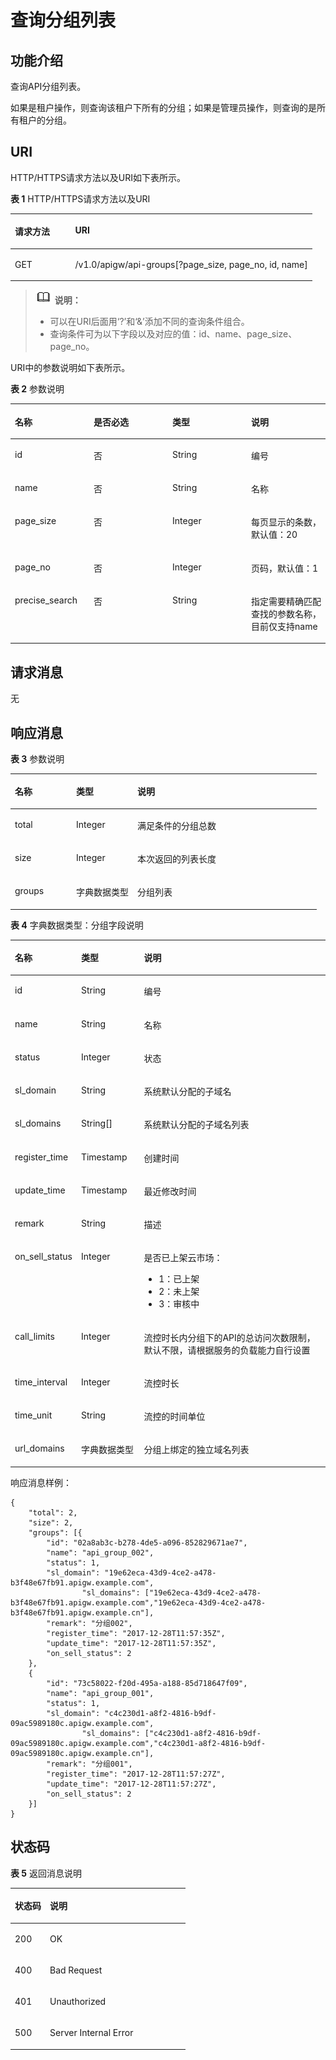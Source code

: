 # 查询分组列表<a name="apig-zh-api-180713022"></a>

## 功能介绍<a name="section46949754"></a>

查询API分组列表。

如果是租户操作，则查询该租户下所有的分组；如果是管理员操作，则查询的是所有租户的分组。

## URI<a name="section19894605"></a>

HTTP/HTTPS请求方法以及URI如下表所示。

**表 1**  HTTP/HTTPS请求方法以及URI

<a name="table51530049"></a>
<table><thead align="left"><tr id="row67004532"><th class="cellrowborder" valign="top" width="20%" id="mcps1.2.3.1.1"><p id="p58658025"><a name="p58658025"></a><a name="p58658025"></a>请求方法</p>
</th>
<th class="cellrowborder" valign="top" width="80%" id="mcps1.2.3.1.2"><p id="p53679570"><a name="p53679570"></a><a name="p53679570"></a>URI</p>
</th>
</tr>
</thead>
<tbody><tr id="row53077912"><td class="cellrowborder" valign="top" width="20%" headers="mcps1.2.3.1.1 "><p id="p4343586"><a name="p4343586"></a><a name="p4343586"></a>GET</p>
</td>
<td class="cellrowborder" valign="top" width="80%" headers="mcps1.2.3.1.2 "><p id="p16286168"><a name="p16286168"></a><a name="p16286168"></a>/v1.0/apigw/api-groups[?page_size, page_no, id, name]</p>
</td>
</tr>
</tbody>
</table>

>![](public_sys-resources/icon-note.gif) **说明：**   
>-   可以在URI后面用‘?’和‘&’添加不同的查询条件组合。  
>-   查询条件可为以下字段以及对应的值：id、name、page\_size、page\_no。  

URI中的参数说明如下表所示。

**表 2**  参数说明

<a name="table40608407"></a>
<table><thead align="left"><tr id="row2467029"><th class="cellrowborder" valign="top" width="25%" id="mcps1.2.5.1.1"><p id="p65611664"><a name="p65611664"></a><a name="p65611664"></a>名称</p>
</th>
<th class="cellrowborder" valign="top" width="25%" id="mcps1.2.5.1.2"><p id="p12944543"><a name="p12944543"></a><a name="p12944543"></a>是否必选</p>
</th>
<th class="cellrowborder" valign="top" width="25%" id="mcps1.2.5.1.3"><p id="p41875051"><a name="p41875051"></a><a name="p41875051"></a>类型</p>
</th>
<th class="cellrowborder" valign="top" width="25%" id="mcps1.2.5.1.4"><p id="p36435931"><a name="p36435931"></a><a name="p36435931"></a>说明</p>
</th>
</tr>
</thead>
<tbody><tr id="row65629271"><td class="cellrowborder" valign="top" width="25%" headers="mcps1.2.5.1.1 "><p id="p14370760"><a name="p14370760"></a><a name="p14370760"></a>id</p>
</td>
<td class="cellrowborder" valign="top" width="25%" headers="mcps1.2.5.1.2 "><p id="p23180950"><a name="p23180950"></a><a name="p23180950"></a>否</p>
</td>
<td class="cellrowborder" valign="top" width="25%" headers="mcps1.2.5.1.3 "><p id="p65717672"><a name="p65717672"></a><a name="p65717672"></a>String</p>
</td>
<td class="cellrowborder" valign="top" width="25%" headers="mcps1.2.5.1.4 "><p id="p21531239"><a name="p21531239"></a><a name="p21531239"></a>编号</p>
</td>
</tr>
<tr id="row59563426"><td class="cellrowborder" valign="top" width="25%" headers="mcps1.2.5.1.1 "><p id="p59908239"><a name="p59908239"></a><a name="p59908239"></a>name</p>
</td>
<td class="cellrowborder" valign="top" width="25%" headers="mcps1.2.5.1.2 "><p id="p20729180"><a name="p20729180"></a><a name="p20729180"></a>否</p>
</td>
<td class="cellrowborder" valign="top" width="25%" headers="mcps1.2.5.1.3 "><p id="p1342001"><a name="p1342001"></a><a name="p1342001"></a>String</p>
</td>
<td class="cellrowborder" valign="top" width="25%" headers="mcps1.2.5.1.4 "><p id="p41593271"><a name="p41593271"></a><a name="p41593271"></a>名称</p>
</td>
</tr>
<tr id="row8058788"><td class="cellrowborder" valign="top" width="25%" headers="mcps1.2.5.1.1 "><p id="p48782101"><a name="p48782101"></a><a name="p48782101"></a>page_size</p>
</td>
<td class="cellrowborder" valign="top" width="25%" headers="mcps1.2.5.1.2 "><p id="p59036110"><a name="p59036110"></a><a name="p59036110"></a>否</p>
</td>
<td class="cellrowborder" valign="top" width="25%" headers="mcps1.2.5.1.3 "><p id="p17195640"><a name="p17195640"></a><a name="p17195640"></a>Integer</p>
</td>
<td class="cellrowborder" valign="top" width="25%" headers="mcps1.2.5.1.4 "><p id="p50669627"><a name="p50669627"></a><a name="p50669627"></a>每页显示的条数，默认值：20</p>
</td>
</tr>
<tr id="row53373461"><td class="cellrowborder" valign="top" width="25%" headers="mcps1.2.5.1.1 "><p id="p28283055"><a name="p28283055"></a><a name="p28283055"></a>page_no</p>
</td>
<td class="cellrowborder" valign="top" width="25%" headers="mcps1.2.5.1.2 "><p id="p9226101"><a name="p9226101"></a><a name="p9226101"></a>否</p>
</td>
<td class="cellrowborder" valign="top" width="25%" headers="mcps1.2.5.1.3 "><p id="p9116753"><a name="p9116753"></a><a name="p9116753"></a>Integer</p>
</td>
<td class="cellrowborder" valign="top" width="25%" headers="mcps1.2.5.1.4 "><p id="p259496"><a name="p259496"></a><a name="p259496"></a>页码，默认值：1</p>
</td>
</tr>
<tr id="row14184336124518"><td class="cellrowborder" valign="top" width="25%" headers="mcps1.2.5.1.1 "><p id="p7186103615458"><a name="p7186103615458"></a><a name="p7186103615458"></a>precise_search</p>
</td>
<td class="cellrowborder" valign="top" width="25%" headers="mcps1.2.5.1.2 "><p id="p6186163619453"><a name="p6186163619453"></a><a name="p6186163619453"></a>否</p>
</td>
<td class="cellrowborder" valign="top" width="25%" headers="mcps1.2.5.1.3 "><p id="p61861736164517"><a name="p61861736164517"></a><a name="p61861736164517"></a>String</p>
</td>
<td class="cellrowborder" valign="top" width="25%" headers="mcps1.2.5.1.4 "><p id="p12186203617455"><a name="p12186203617455"></a><a name="p12186203617455"></a>指定需要精确匹配查找的参数名称，目前仅支持name</p>
</td>
</tr>
</tbody>
</table>

## 请求消息<a name="section44833719"></a>

无

## 响应消息<a name="section7652604"></a>

**表 3**  参数说明

<a name="table37289116"></a>
<table><thead align="left"><tr id="row8457713"><th class="cellrowborder" valign="top" width="20%" id="mcps1.2.4.1.1"><p id="p13986137"><a name="p13986137"></a><a name="p13986137"></a>名称</p>
</th>
<th class="cellrowborder" valign="top" width="20%" id="mcps1.2.4.1.2"><p id="p59135289"><a name="p59135289"></a><a name="p59135289"></a>类型</p>
</th>
<th class="cellrowborder" valign="top" width="60%" id="mcps1.2.4.1.3"><p id="p25229114"><a name="p25229114"></a><a name="p25229114"></a>说明</p>
</th>
</tr>
</thead>
<tbody><tr id="row30292355"><td class="cellrowborder" valign="top" width="20%" headers="mcps1.2.4.1.1 "><p id="p37761725"><a name="p37761725"></a><a name="p37761725"></a>total</p>
</td>
<td class="cellrowborder" valign="top" width="20%" headers="mcps1.2.4.1.2 "><p id="p38800912"><a name="p38800912"></a><a name="p38800912"></a>Integer</p>
</td>
<td class="cellrowborder" valign="top" width="60%" headers="mcps1.2.4.1.3 "><p id="p55866147"><a name="p55866147"></a><a name="p55866147"></a>满足条件的分组总数</p>
</td>
</tr>
<tr id="row33033276"><td class="cellrowborder" valign="top" width="20%" headers="mcps1.2.4.1.1 "><p id="p58449682"><a name="p58449682"></a><a name="p58449682"></a>size</p>
</td>
<td class="cellrowborder" valign="top" width="20%" headers="mcps1.2.4.1.2 "><p id="p36803838"><a name="p36803838"></a><a name="p36803838"></a>Integer</p>
</td>
<td class="cellrowborder" valign="top" width="60%" headers="mcps1.2.4.1.3 "><p id="p28320869"><a name="p28320869"></a><a name="p28320869"></a>本次返回的列表长度</p>
</td>
</tr>
<tr id="row53561235"><td class="cellrowborder" valign="top" width="20%" headers="mcps1.2.4.1.1 "><p id="p43492801"><a name="p43492801"></a><a name="p43492801"></a>groups</p>
</td>
<td class="cellrowborder" valign="top" width="20%" headers="mcps1.2.4.1.2 "><p id="p33255967"><a name="p33255967"></a><a name="p33255967"></a>字典数据类型</p>
</td>
<td class="cellrowborder" valign="top" width="60%" headers="mcps1.2.4.1.3 "><p id="p9378773"><a name="p9378773"></a><a name="p9378773"></a>分组列表</p>
</td>
</tr>
</tbody>
</table>

**表 4**  字典数据类型：分组字段说明

<a name="table17300097"></a>
<table><thead align="left"><tr id="row63268036"><th class="cellrowborder" valign="top" width="20%" id="mcps1.2.4.1.1"><p id="p24437261"><a name="p24437261"></a><a name="p24437261"></a>名称</p>
</th>
<th class="cellrowborder" valign="top" width="20%" id="mcps1.2.4.1.2"><p id="p33261086"><a name="p33261086"></a><a name="p33261086"></a>类型</p>
</th>
<th class="cellrowborder" valign="top" width="60%" id="mcps1.2.4.1.3"><p id="p9793440"><a name="p9793440"></a><a name="p9793440"></a>说明</p>
</th>
</tr>
</thead>
<tbody><tr id="row55071162"><td class="cellrowborder" valign="top" width="20%" headers="mcps1.2.4.1.1 "><p id="p31579157"><a name="p31579157"></a><a name="p31579157"></a>id</p>
</td>
<td class="cellrowborder" valign="top" width="20%" headers="mcps1.2.4.1.2 "><p id="p7774937"><a name="p7774937"></a><a name="p7774937"></a>String</p>
</td>
<td class="cellrowborder" valign="top" width="60%" headers="mcps1.2.4.1.3 "><p id="p25790124"><a name="p25790124"></a><a name="p25790124"></a>编号</p>
</td>
</tr>
<tr id="row30784532"><td class="cellrowborder" valign="top" width="20%" headers="mcps1.2.4.1.1 "><p id="p10519172"><a name="p10519172"></a><a name="p10519172"></a>name</p>
</td>
<td class="cellrowborder" valign="top" width="20%" headers="mcps1.2.4.1.2 "><p id="p46746584"><a name="p46746584"></a><a name="p46746584"></a>String</p>
</td>
<td class="cellrowborder" valign="top" width="60%" headers="mcps1.2.4.1.3 "><p id="p28376953"><a name="p28376953"></a><a name="p28376953"></a>名称</p>
</td>
</tr>
<tr id="row54065985"><td class="cellrowborder" valign="top" width="20%" headers="mcps1.2.4.1.1 "><p id="p17268671"><a name="p17268671"></a><a name="p17268671"></a>status</p>
</td>
<td class="cellrowborder" valign="top" width="20%" headers="mcps1.2.4.1.2 "><p id="p56585150"><a name="p56585150"></a><a name="p56585150"></a>Integer</p>
</td>
<td class="cellrowborder" valign="top" width="60%" headers="mcps1.2.4.1.3 "><p id="p19994470"><a name="p19994470"></a><a name="p19994470"></a>状态</p>
</td>
</tr>
<tr id="row45732504"><td class="cellrowborder" valign="top" width="20%" headers="mcps1.2.4.1.1 "><p id="p13345359"><a name="p13345359"></a><a name="p13345359"></a>sl_domain</p>
</td>
<td class="cellrowborder" valign="top" width="20%" headers="mcps1.2.4.1.2 "><p id="p7232323"><a name="p7232323"></a><a name="p7232323"></a>String</p>
</td>
<td class="cellrowborder" valign="top" width="60%" headers="mcps1.2.4.1.3 "><p id="p48947291"><a name="p48947291"></a><a name="p48947291"></a>系统默认分配的子域名</p>
</td>
</tr>
<tr id="row65061826132915"><td class="cellrowborder" valign="top" width="20%" headers="mcps1.2.4.1.1 "><p id="p18800341297"><a name="p18800341297"></a><a name="p18800341297"></a>sl_domains</p>
</td>
<td class="cellrowborder" valign="top" width="20%" headers="mcps1.2.4.1.2 "><p id="p18242153613292"><a name="p18242153613292"></a><a name="p18242153613292"></a>String[]</p>
</td>
<td class="cellrowborder" valign="top" width="60%" headers="mcps1.2.4.1.3 "><p id="p11203441112920"><a name="p11203441112920"></a><a name="p11203441112920"></a>系统默认分配的子域名列表</p>
</td>
</tr>
<tr id="row37872440"><td class="cellrowborder" valign="top" width="20%" headers="mcps1.2.4.1.1 "><p id="p47768834"><a name="p47768834"></a><a name="p47768834"></a>register_time</p>
</td>
<td class="cellrowborder" valign="top" width="20%" headers="mcps1.2.4.1.2 "><p id="p44070373"><a name="p44070373"></a><a name="p44070373"></a>Timestamp</p>
</td>
<td class="cellrowborder" valign="top" width="60%" headers="mcps1.2.4.1.3 "><p id="p12930440"><a name="p12930440"></a><a name="p12930440"></a>创建时间</p>
</td>
</tr>
<tr id="row49265097"><td class="cellrowborder" valign="top" width="20%" headers="mcps1.2.4.1.1 "><p id="p31049903"><a name="p31049903"></a><a name="p31049903"></a>update_time</p>
</td>
<td class="cellrowborder" valign="top" width="20%" headers="mcps1.2.4.1.2 "><p id="p32014251"><a name="p32014251"></a><a name="p32014251"></a>Timestamp</p>
</td>
<td class="cellrowborder" valign="top" width="60%" headers="mcps1.2.4.1.3 "><p id="p43017506"><a name="p43017506"></a><a name="p43017506"></a>最近修改时间</p>
</td>
</tr>
<tr id="row51613240"><td class="cellrowborder" valign="top" width="20%" headers="mcps1.2.4.1.1 "><p id="p19922934"><a name="p19922934"></a><a name="p19922934"></a>remark</p>
</td>
<td class="cellrowborder" valign="top" width="20%" headers="mcps1.2.4.1.2 "><p id="p3144932"><a name="p3144932"></a><a name="p3144932"></a>String</p>
</td>
<td class="cellrowborder" valign="top" width="60%" headers="mcps1.2.4.1.3 "><p id="p53412906"><a name="p53412906"></a><a name="p53412906"></a>描述</p>
</td>
</tr>
<tr id="row3429462"><td class="cellrowborder" valign="top" width="20%" headers="mcps1.2.4.1.1 "><p id="p9350971"><a name="p9350971"></a><a name="p9350971"></a>on_sell_status</p>
</td>
<td class="cellrowborder" valign="top" width="20%" headers="mcps1.2.4.1.2 "><p id="p19231164"><a name="p19231164"></a><a name="p19231164"></a>Integer</p>
</td>
<td class="cellrowborder" valign="top" width="60%" headers="mcps1.2.4.1.3 "><p id="p14220483"><a name="p14220483"></a><a name="p14220483"></a>是否已上架云市场：</p>
<a name="ul60875483"></a><a name="ul60875483"></a><ul id="ul60875483"><li>1：已上架</li><li>2：未上架</li><li>3：审核中</li></ul>
</td>
</tr>
<tr id="row1880511716455"><td class="cellrowborder" valign="top" width="20%" headers="mcps1.2.4.1.1 "><p id="p63758800"><a name="p63758800"></a><a name="p63758800"></a>call_limits</p>
</td>
<td class="cellrowborder" valign="top" width="20%" headers="mcps1.2.4.1.2 "><p id="p64189201"><a name="p64189201"></a><a name="p64189201"></a>Integer</p>
</td>
<td class="cellrowborder" valign="top" width="60%" headers="mcps1.2.4.1.3 "><p id="p31942831"><a name="p31942831"></a><a name="p31942831"></a>流控时长内分组下的API的总访问次数限制，默认不限，请根据服务的负载能力自行设置</p>
</td>
</tr>
<tr id="row642312418454"><td class="cellrowborder" valign="top" width="20%" headers="mcps1.2.4.1.1 "><p id="p66657312"><a name="p66657312"></a><a name="p66657312"></a>time_interval</p>
</td>
<td class="cellrowborder" valign="top" width="20%" headers="mcps1.2.4.1.2 "><p id="p30533155"><a name="p30533155"></a><a name="p30533155"></a>Integer</p>
</td>
<td class="cellrowborder" valign="top" width="60%" headers="mcps1.2.4.1.3 "><p id="p57266528"><a name="p57266528"></a><a name="p57266528"></a>流控时长</p>
</td>
</tr>
<tr id="row011851416459"><td class="cellrowborder" valign="top" width="20%" headers="mcps1.2.4.1.1 "><p id="p5585767"><a name="p5585767"></a><a name="p5585767"></a>time_unit</p>
</td>
<td class="cellrowborder" valign="top" width="20%" headers="mcps1.2.4.1.2 "><p id="p49793976"><a name="p49793976"></a><a name="p49793976"></a>String</p>
</td>
<td class="cellrowborder" valign="top" width="60%" headers="mcps1.2.4.1.3 "><p id="p6780221"><a name="p6780221"></a><a name="p6780221"></a>流控的时间单位</p>
</td>
</tr>
<tr id="row1134681118458"><td class="cellrowborder" valign="top" width="20%" headers="mcps1.2.4.1.1 "><p id="p43834197"><a name="p43834197"></a><a name="p43834197"></a>url_domains</p>
</td>
<td class="cellrowborder" valign="top" width="20%" headers="mcps1.2.4.1.2 "><p id="p60909101"><a name="p60909101"></a><a name="p60909101"></a>字典数据类型</p>
</td>
<td class="cellrowborder" valign="top" width="60%" headers="mcps1.2.4.1.3 "><p id="p34690133"><a name="p34690133"></a><a name="p34690133"></a>分组上绑定的独立域名列表</p>
</td>
</tr>
</tbody>
</table>

响应消息样例：

```
{
	"total": 2,
	"size": 2,
	"groups": [{
		"id": "02a8ab3c-b278-4de5-a096-852829671ae7",
		"name": "api_group_002",
		"status": 1,
		"sl_domain": "19e62eca-43d9-4ce2-a478-b3f48e67fb91.apigw.example.com",
                "sl_domains": ["19e62eca-43d9-4ce2-a478-b3f48e67fb91.apigw.example.com","19e62eca-43d9-4ce2-a478-b3f48e67fb91.apigw.example.cn"],
		"remark": "分组002",
		"register_time": "2017-12-28T11:57:35Z",
		"update_time": "2017-12-28T11:57:35Z",
		"on_sell_status": 2
	},
	{
		"id": "73c58022-f20d-495a-a188-85d718647f09",
		"name": "api_group_001",
		"status": 1,
		"sl_domain": "c4c230d1-a8f2-4816-b9df-09ac5989180c.apigw.example.com",
                "sl_domains": ["c4c230d1-a8f2-4816-b9df-09ac5989180c.apigw.example.com","c4c230d1-a8f2-4816-b9df-09ac5989180c.apigw.example.cn"],
		"remark": "分组001",
		"register_time": "2017-12-28T11:57:27Z",
		"update_time": "2017-12-28T11:57:27Z",
		"on_sell_status": 2
	}]
}
```

## 状态码<a name="section850289"></a>

**表 5**  返回消息说明

<a name="table24836589"></a>
<table><thead align="left"><tr id="row45772199"><th class="cellrowborder" valign="top" width="20%" id="mcps1.2.3.1.1"><p id="p16560630"><a name="p16560630"></a><a name="p16560630"></a>状态码</p>
</th>
<th class="cellrowborder" valign="top" width="80%" id="mcps1.2.3.1.2"><p id="p66342678"><a name="p66342678"></a><a name="p66342678"></a>说明</p>
</th>
</tr>
</thead>
<tbody><tr id="row5047855"><td class="cellrowborder" valign="top" width="20%" headers="mcps1.2.3.1.1 "><p id="p6223080"><a name="p6223080"></a><a name="p6223080"></a>200</p>
</td>
<td class="cellrowborder" valign="top" width="80%" headers="mcps1.2.3.1.2 "><p id="p50988816"><a name="p50988816"></a><a name="p50988816"></a>OK</p>
</td>
</tr>
<tr id="row40331444"><td class="cellrowborder" valign="top" width="20%" headers="mcps1.2.3.1.1 "><p id="p45621557"><a name="p45621557"></a><a name="p45621557"></a>400</p>
</td>
<td class="cellrowborder" valign="top" width="80%" headers="mcps1.2.3.1.2 "><p id="p18594143614553"><a name="p18594143614553"></a><a name="p18594143614553"></a>Bad Request</p>
</td>
</tr>
<tr id="row39228080"><td class="cellrowborder" valign="top" width="20%" headers="mcps1.2.3.1.1 "><p id="p23357924"><a name="p23357924"></a><a name="p23357924"></a>401</p>
</td>
<td class="cellrowborder" valign="top" width="80%" headers="mcps1.2.3.1.2 "><p id="p9203142078"><a name="p9203142078"></a><a name="p9203142078"></a>Unauthorized</p>
</td>
</tr>
<tr id="row49384039"><td class="cellrowborder" valign="top" width="20%" headers="mcps1.2.3.1.1 "><p id="p40684231"><a name="p40684231"></a><a name="p40684231"></a>500</p>
</td>
<td class="cellrowborder" valign="top" width="80%" headers="mcps1.2.3.1.2 "><p id="p14947689"><a name="p14947689"></a><a name="p14947689"></a>Server Internal Error</p>
</td>
</tr>
</tbody>
</table>

